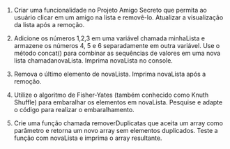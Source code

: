 1. Criar uma funcionalidade no Projeto Amigo Secreto que permita ao usuário clicar em um amigo na lista e removê-lo. Atualizar a visualização da lista após a remoção.

2. Adicione os números 1,2,3 em uma variável chamada minhaLista e armazene os números 4, 5 e 6 separadamente em outra variável. Use o método concat() para combinar as sequências de valores em uma nova lista chamadanovaLista. Imprima novaLista no console.

3. Remova o último elemento de novaLista. Imprima novaLista após a remoção.

4. Utilize o algoritmo de Fisher-Yates (também conhecido como Knuth Shuffle) para embaralhar os elementos em novaLista. Pesquise e adapte o código para realizar o embaralhamento.

5. Crie uma função chamada removerDuplicatas que aceita um array como parâmetro e retorna um novo array sem elementos duplicados. Teste a função com novaLista e imprima o array resultante.